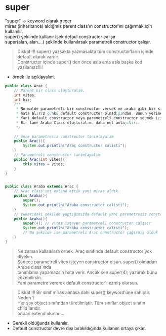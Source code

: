 # super
"super" -> keyword olarak geçer  
miras (inheritance) aldığmız parent class'ın constructor'ını çağırmak için kullanılır.  
super() şeklinde kullanır isek defaul constructor çalışır  
super(alan, alan....) şeklinde kullanılırsak parametreli constructor çalışır.  
> Dikkat !!! super() yazsakta yazmasakta tüm constructor'ların içinde default olarak vardır.  
> Constructor içinde super() den önce asla ama asla başka kod yazılamaz!!!!  

* örnek ile açıklayalım.  

```java
public class Arac {
    // Parent bir class oluşturalım. 
    int vites;
    int hiz;
    /**
     * Normalde parametreli bir constructor versek ve araba gibi bir sınıfta çalıştırsak
     * hata alırız çünkü default constructor olmadığından. Bunun yerine super() yazmamız lazım.
     * Yani default constructor veya parametreli constructor seçmek için
     * Bir tane Araba Class oluşturalım. daha net anlaşılırı.
     */
    
    // önce parametresiz constructor tanımlayalım
    public Arac(){
        System.out.println("Araç constructor calisti");
    }
    // Parametreli constructor tanımlayalım
    public Arac(int vites){
        this.vites = vites;
    }
}
```
```java

public class Araba extends Arac {
    // Arac class'ını extend ettik yani miras aldık.
    public Araba(){
        super();
        System.out.println("Araba constructor calisti");
    }
    // Yukarıdaki şekilde yaptığımızda default yani paremetresiz constructor calısır.
    public Araba(){
        super(4); // vites isteyen parametreli constructor calısır
        System.out.println("Araba constructor calisti");
        // Bu şekilde ise parametreli Arac constructor çağırmış olduk
    }
}
```
> Ne zaman kullanılara örnek. Araç sınıfında default constructor yok diyelim.  
Sadece parametreli vites isteyen constructor olsun. super() olmadan Araba class'ında  
tanımlama yapamazsın hata verir. Ancak sen super(4); yazarak bunu çözebilirsin.  
Yani parametre vererek default constructor'ı ezmiş olursun.

> Dikkat !!! Bir sınıf miras almasa dahi super() keyword'üne sahiptir. Neden ?  
Her şey object sınıfından türetilmiştir. Tüm sınıflar object sınıfın child'larıdır.  
ondan extend olurlar....  

* Gerekli olduğunda kullanılır.
* Default constructor devre dışı bırakıldığında kullanım ortaya çıkar.
